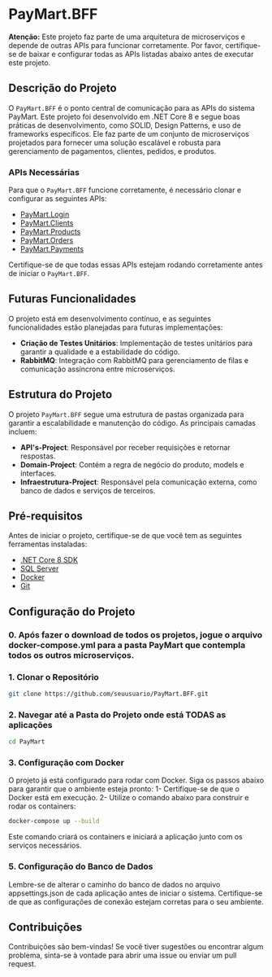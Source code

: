 # PayMart.BFF

**Atenção:** Este projeto faz parte de uma arquitetura de microserviços e depende de outras APIs para funcionar corretamente. Por favor, certifique-se de baixar e configurar todas as APIs listadas abaixo antes de executar este projeto.

## Descrição do Projeto

O `PayMart.BFF` é o ponto central de comunicação para as APIs do sistema PayMart. Este projeto foi desenvolvido em .NET Core 8 e segue boas práticas de desenvolvimento, como SOLID, Design Patterns, e uso de frameworks específicos. Ele faz parte de um conjunto de microserviços projetados para fornecer uma solução escalável e robusta para gerenciamento de pagamentos, clientes, pedidos, e produtos.

### APIs Necessárias

Para que o `PayMart.BFF` funcione corretamente, é necessário clonar e configurar as seguintes APIs:

- [PayMart.Login](https://github.com/giovannialopes/PayMart.Login)
- [PayMart.Clients](https://github.com/giovannialopes/PayMart.Clients)
- [PayMart.Products](https://github.com/giovannialopes/PayMart.Products)
- [PayMart.Orders](https://github.com/giovannialopes/PayMart.Orders)
- [PayMart.Payments](https://github.com/giovannialopes/PayMart.Payments)

Certifique-se de que todas essas APIs estejam rodando corretamente antes de iniciar o `PayMart.BFF`.

## Futuras Funcionalidades

O projeto está em desenvolvimento contínuo, e as seguintes funcionalidades estão planejadas para futuras implementações:

- **Criação de Testes Unitários**: Implementação de testes unitários para garantir a qualidade e a estabilidade do código.
- **RabbitMQ**: Integração com RabbitMQ para gerenciamento de filas e comunicação assíncrona entre microserviços.

## Estrutura do Projeto

O projeto `PayMart.BFF` segue uma estrutura de pastas organizada para garantir a escalabilidade e manutenção do código. As principais camadas incluem:

- **API's-Project**: Responsável por receber requisições e retornar respostas.
- **Domain-Project**: Contém a regra de negócio do produto, models e interfaces.
- **Infraestrutura-Project**: Responsável pela comunicação externa, como banco de dados e serviços de terceiros.

## Pré-requisitos

Antes de iniciar o projeto, certifique-se de que você tem as seguintes ferramentas instaladas:

- [.NET Core 8 SDK](https://dotnet.microsoft.com/download/dotnet/8.0)
- [SQL Server](https://www.microsoft.com/pt-br/sql-server/sql-server-downloads)
- [Docker](https://www.docker.com/)
- [Git](https://git-scm.com/)

## Configuração do Projeto

### 0. Após fazer o download de todos os projetos, jogue o arquivo docker-compose.yml para a pasta PayMart que contempla todos os outros microserviços.

### 1. Clonar o Repositório

```bash
git clone https://github.com/seuusuario/PayMart.BFF.git
```

### 2. Navegar até a Pasta do Projeto onde está TODAS as aplicações

```bash
cd PayMart
```

### 3. Configuração com Docker

O projeto já está configurado para rodar com Docker. Siga os passos abaixo para garantir que o ambiente esteja pronto:
    1- Certifique-se de que o Docker está em execução.
    2- Utilize o comando abaixo para construir e rodar os containers:

```bash
docker-compose up --build
```
Este comando criará os containers e iniciará a aplicação junto com os serviços necessários.

### 5. Configuração do Banco de Dados

Lembre-se de alterar o caminho do banco de dados no arquivo appsettings.json de cada aplicação antes de iniciar o sistema. Certifique-se de que as configurações de conexão estejam corretas para o seu ambiente.

## Contribuições

Contribuições são bem-vindas! Se você tiver sugestões ou encontrar algum problema, sinta-se à vontade para abrir uma issue ou enviar um pull request.

